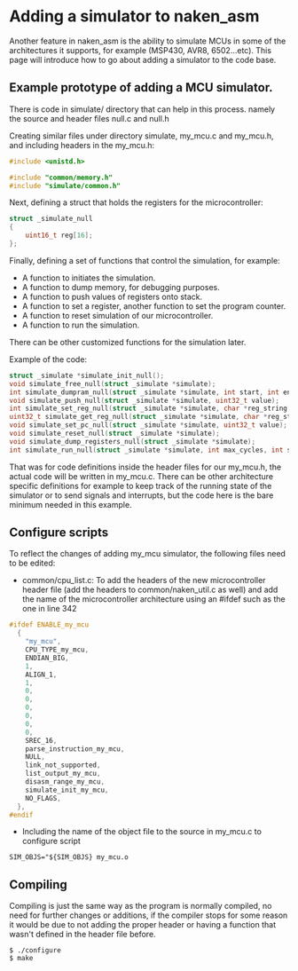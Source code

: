 Adding a simulator to naken_asm
========

Another feature in naken_asm is the ability to simulate MCUs in some of the architectures it supports, for example (MSP430, AVR8, 6502...etc). This page will introduce how to go about adding a simulator to the code base.



Example prototype of adding a MCU simulator.
------
There is code in simulate/ directory that can help in this process. namely the source and header files null.c and null.h

Creating similar files under directory simulate, my_mcu.c and my_mcu.h, and including headers in the my_mcu.h:
``` c
#include <unistd.h>

#include "common/memory.h"
#include "simulate/common.h"
```

Next, defining a struct that holds the registers for the microcontroller:

``` c
struct _simulate_null
{
    uint16_t reg[16];
};

```

Finally, defining a set of functions that control the simulation, for example:
* A function to initiates the simulation. 
* A function to dump memory, for debugging purposes.
* A function to push values of registers onto stack.
* A function to set a register, another function to set the program counter.
* A function to reset simulation of our microcontroller.
* A function to run the simulation.

There can be other customized functions for the simulation later.

Example of the code:
``` c
struct _simulate *simulate_init_null();
void simulate_free_null(struct _simulate *simulate);
int simulate_dumpram_null(struct _simulate *simulate, int start, int end);
void simulate_push_null(struct _simulate *simulate, uint32_t value);
int simulate_set_reg_null(struct _simulate *simulate, char *reg_string, uint32_t value);
uint32_t simulate_get_reg_null(struct _simulate *simulate, char *reg_string);
void simulate_set_pc_null(struct _simulate *simulate, uint32_t value);
void simulate_reset_null(struct _simulate *simulate);
void simulate_dump_registers_null(struct _simulate *simulate);
int simulate_run_null(struct _simulate *simulate, int max_cycles, int step);


```

That was for code definitions inside the header files for our my_mcu.h, the actual code will be written in my_mcu.c.
There can be other architecture specific definitions for example to keep track of the running state of the simulator or to send signals and interrupts, but the code here is the bare minimum needed in this example.



Configure scripts
------
To reflect the changes of adding my_mcu simulator, the following files need to be edited:

* common/cpu_list.c: To add the headers of the new microcontroller header file (add the headers to common/naken_util.c as well) and add the name of the microcontroller architecture using an #ifdef such as the one in line 342
``` c
#ifdef ENABLE_my_mcu
  {
    "my_mcu",
    CPU_TYPE_my_mcu,
    ENDIAN_BIG,
    1,
    ALIGN_1,
    1,
    0,
    0,
    0,
    0,
    0,
    0,
    SREC_16,
    parse_instruction_my_mcu,
    NULL,
    link_not_supported,
    list_output_my_mcu,
    disasm_range_my_mcu,
    simulate_init_my_mcu,
    NO_FLAGS,
  },
#endif
``` 

* Including the name of the object file to the source in my_mcu.c to configure script
``` 
SIM_OBJS="${SIM_OBJS} my_mcu.o
```

Compiling
------
Compiling is just the same way as the program is normally compiled, no need for further changes or additions, if the compiler stops for some reason it would be due to not adding the proper header or having a function that wasn't defined in the header file before.
``` 
$ ./configure
$ make
```
